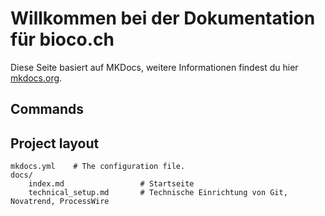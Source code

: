 # Willkommen bei der Dokumentation für bioco.ch

Diese Seite basiert auf MKDocs, weitere Informationen findest du hier [mkdocs.org](https://www.mkdocs.org).

## Commands



## Project layout

    mkdocs.yml    # The configuration file.
    docs/
        index.md                 # Startseite
        technical_setup.md       # Technische Einrichtung von Git, Novatrend, ProcessWire
